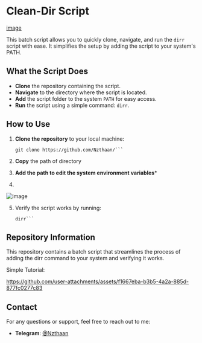 # Clean-Dir Script

[image](https://github.com/user-attachments/assets/f4e4f578-afd5-419c-bf6c-3ce6616eb724)



This batch script allows you to quickly clone, navigate, and run the `dirr` script with ease. It simplifies the setup by adding the script to your system's PATH.

## What the Script Does

- **Clone** the repository containing the script.
- **Navigate** to the directory where the script is located.
- **Add** the script folder to the system `PATH` for easy access.
- **Run** the script using a simple command: `dirr`.

## How to Use

1. **Clone the repository** to your local machine:
   ```
   git clone https://github.com/Nzthaan/```
2. **Copy** the path of directory

3. **Add the path to edit the system environment variables***
4. 
![image](https://github.com/user-attachments/assets/c4529d3f-c0cf-41b8-b2c2-567f9a6fcd5f)

5. Verify the script works by running:
   ```
   dirr```

## Repository Information
This repository contains a batch script that streamlines the process of adding the dirr command to your system and verifying it works.

Simple Tutorial:

https://github.com/user-attachments/assets/f1667eba-b3b5-4a2a-885d-877fc0277c83

## Contact

For any questions or support, feel free to reach out to me:

- **Telegram**: [@Nzthaan](https://t.me/Nzthaan)



